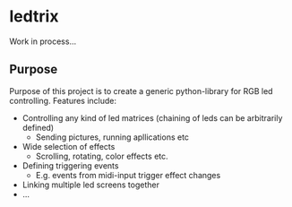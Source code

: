 # ledtrix

Work in process...

## Purpose
Purpose of this project is to create a generic python-library for RGB led controlling. Features include:

* Controlling any kind of led matrices (chaining of leds can be arbitrarily defined)
  * Sending pictures, running apllications etc
* Wide selection of effects
  * Scrolling, rotating, color effects etc.
* Defining triggering events
  * E.g. events from midi-input trigger effect changes
* Linking multiple led screens together
* ...

